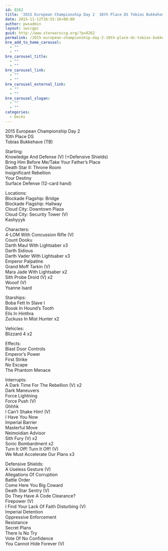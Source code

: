 ```yaml
---
id: 8262
title: '2015 European Championship Day 2  10th Place DS Tobias Bukkehave BHBM'
date: 2015-11-12T16:55:16+00:00
author: pwsadmin
layout: swccgpc
guid: http://www.starwarsccg.org/?p=8262
permalink: /2015-european-championship-day-2-10th-place-ds-tobias-bukkehave-bhbm/
bre_add_to_home_carousel:
  - ""
  - ""
bre_carousel_title:
  - ""
  - ""
bre_carousel_link:
  - ""
  - ""
bre_carousel_external_link:
  - ""
  - ""
bre_carousel_slogan:
  - ""
  - ""
categories:
  - Decks
---
```

2015 European Championship Day 2  
10th Place DS  
Tobias Bukkehave (TB)

Starting:  
Knowledge And Defense (V) (+Defensive Shields)  
Bring Him Before Me/Take Your Father&#8217;s Place  
Death Star II: Throne Room  
Insignificant Rebellion  
Your Destiny  
Surface Defense (12-card hand)

Locations:  
Blockade Flagship: Bridge  
Blockade Flagship: Hallway  
Cloud City: Downtown Plaza  
Cloud City: Security Tower (V)  
Kashyyyk

Characters:  
4-LOM With Concussion Rifle (V)  
Count Dooku  
Darth Maul With Lightsaber x3  
Darth Sidious  
Darth Vader With Lightsaber x3  
Emperor Palpatine  
Grand Moff Tarkin (V)  
Mara Jade With Lightsaber x2  
Sith Probe Droid (V) x2  
Wooof (V)  
Ysanne Isard

Starships:  
Boba Fett In Slave I  
Bossk In Hound&#8217;s Tooth  
Elis In Hinthra  
Zuckuss In Mist Hunter x2

Vehicles:  
Blizzard 4 x2

Effects:  
Blast Door Controls  
Emperor&#8217;s Power  
First Strike  
No Escape  
The Phantom Menace

Interrupts:  
A Dark Time For The Rebellion (V) x2  
Dark Maneuvers  
Force Lightning  
Force Push (V)  
Ghhhk  
I Can&#8217;t Shake Him! (V)  
I Have You Now  
Imperial Barrier  
Masterful Move  
Neimoidian Advisor  
Sith Fury (V) x2  
Sonic Bombardment x2  
Turn It Off! Turn It Off! (V)  
We Must Accelerate Our Plans x3

Defensive Shields:  
A Useless Gesture (V)  
Allegations Of Corruption  
Battle Order  
Come Here You Big Coward  
Death Star Sentry (V)  
Do They Have A Code Clearance?  
Firepower (V)  
I Find Your Lack Of Faith Disturbing (V)  
Imperial Detention  
Oppressive Enforcement  
Resistance  
Secret Plans  
There Is No Try  
Vote Of No Confidence  
You Cannot Hide Forever (V)